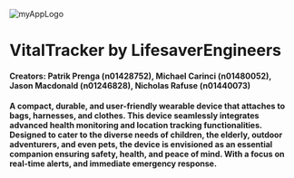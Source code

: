 ![myAppLogo](https://github.com/MichaelCarinci0052/LifesaverEngineersVitalTracker/assets/122493151/273cadd8-c9dc-4eff-a14e-0fdddaa82d7c)

# VitalTracker by LifesaverEngineers
#### Creators: Patrik Prenga (n01428752), Michael Carinci (n01480052), Jason Macdonald (n01246828), Nicholas Rafuse (n01440073)

#### A compact, durable, and user-friendly wearable device that attaches to bags, harnesses, and clothes. This device seamlessly integrates advanced health monitoring and location tracking functionalities. Designed to cater to the diverse needs of children, the elderly, outdoor adventurers, and even pets, the device is envisioned as an essential companion ensuring safety, health, and peace of mind. With a focus on real-time alerts, and immediate emergency response.

